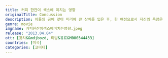 ```yaml
---
title: 커피 한잔이 섹스에 미치는 영향
originalTitle: Concussion
description: 아들의 공에 맞아 머리에 큰 상처를 입은 후, 한 여성으로서 자신의 욕망은 철저히 외면당하고 일상에 매몰되어 가는 현실에 대한 걷잡을 수 없는 회의에 빠져들던 ‘애비’는 우연한 기회에 답답한 자아를 숨쉬게 할 새로운 생활의 가능성을 발견하게 된다. 그것은 바로 섹스를 통해 특별한 교감을 가능하게 하는 자신의 재능. 리노베이션할 목적으로 맨해튼에 아파트를 구입한 ‘애비’는 보수중인 아파트에서 아주 특별한 방법으로 선별한 고객들을 대상으로 비밀스런 이중생활을 시작하게 된다. 불결한 관계도 천박한 관계도 원치 않는 ‘애비’는 자신만의 지적이고 우아한 스타일로 이 특별한 비즈니스를 운영해 나간다. 어느 날, 같은 학교 학부모이기도 한 매력적인 여성 ‘샘’을 고객으로 만난 순간 ‘애비’의 두 개의 생활을 나누던 경계는 위태롭게 요동치게 되는데...
genre: movie
imgname: 커피한잔이섹스에미치는영향.jpeg
release: "2013.04.04"
ott: [왓챠&&mdjbozd, 티빙&유료&M000344433]
countries: [미국]
categories: [코미디]
---
```

